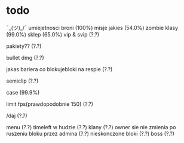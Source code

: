 # todo
 ¯\_(ツ)_/¯
umiejetnosci broni (100%)
misje jakies (54.0%)
zombie klasy (99.0%)
sklep (65.0%)
vip & svip (?.?)

pakiety?? (?.?)

bullet dmg (?.?)

jakas bariera co blokujebloki na respie (?.?)

semiclip (?.?)

case (99.9%)

limit fps(prawdopodobnie 150) (?.?)

/daj (?.?)

menu (?.?)
timeleft w hudzie (?.?)
klany (?.?)
owner sie nie zmienia po ruszeniu bloku przez admina (?.?)
nieskonczone bloki (?.?)
boss (?.?)
